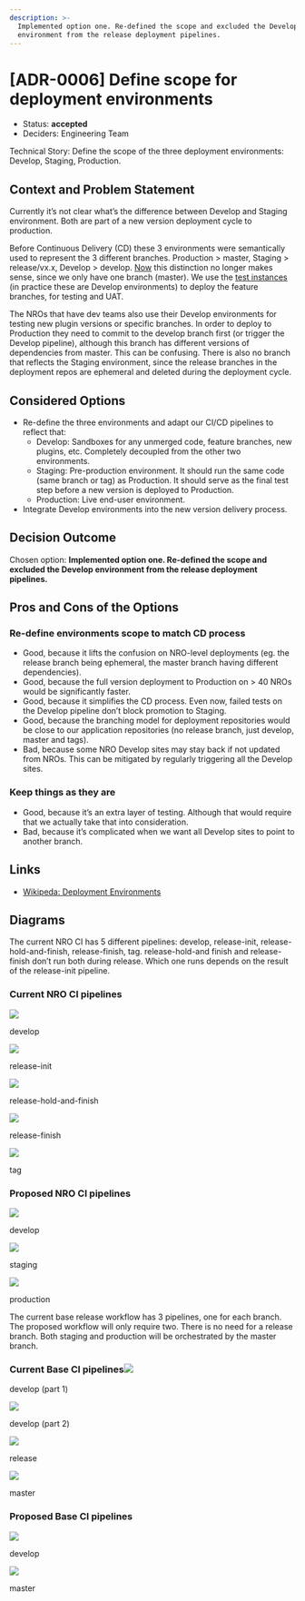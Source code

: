 ```yaml
---
description: >-
  Implemented option one. Re-defined the scope and excluded the Develop
  environment from the release deployment pipelines.
---
```


# \[ADR-0006\] Define scope for deployment environments

* Status: **accepted**
* Deciders: Engineering Team

Technical Story: Define the scope of the three deployment environments: Develop, Staging, Production.

## Context and Problem Statement

Currently it’s not clear what’s the difference between Develop and Staging environment. Both are part of a new version deployment cycle to production.

Before Continuous Delivery \(CD\) these 3 environments were semantically used to represent the 3 different branches. Production &gt; master, Staging &gt; release/vx.x, Develop &gt; develop. [Now](https://planet4.greenpeace.org/story/11560/continuous-delivery/) this distinction no longer makes sense, since we only have one branch \(master\). We use the [test instances](https://support.greenpeace.org/planet4/ci-cd/test-environments) \(in practice these are Develop environments\) to deploy the feature branches, for testing and UAT.

The NROs that have dev teams also use their Develop environments for testing new plugin versions or specific branches. In order to deploy to Production they need to commit to the develop branch first \(or trigger the Develop pipeline\), although this branch has different versions of dependencies from master. This can be confusing. There is also no branch that reflects the Staging environment, since the release branches in the deployment repos are ephemeral and deleted during the deployment cycle.

## Considered Options

* Re-define the three environments and adapt our CI/CD pipelines to reflect that:
  * Develop: Sandboxes for any unmerged code, feature branches, new plugins, etc. Completely decoupled from the other two environments.
  * Staging: Pre-production environment. It should run the same code \(same branch or tag\) as Production. It should serve as the final test step before a new version is deployed to Production.
  * Production: Live end-user environment.
* Integrate Develop environments into the new version delivery process.

## Decision Outcome

Chosen option: **Implemented option one. Re-defined the scope and excluded the Develop environment from the release deployment pipelines.**

## Pros and Cons of the Options

### Re-define environments scope to match CD process

* Good, because it lifts the confusion on NRO-level deployments \(eg. the release branch being ephemeral, the master branch having different dependencies\).
* Good, because the full version deployment to Production on &gt; 40 NROs would be significantly faster.
* Good, because it simplifies the CD process. Even now, failed tests on the Develop pipeline don’t block promotion to Staging.
* Good, because the branching model for deployment repositories would be close to our application repositories \(no release branch, just develop, master and tags\).
* Bad, because some NRO Develop sites may stay back if not updated from NROs. This can be mitigated by regularly triggering all the Develop sites.

### Keep things as they are

* Good, because it’s an extra layer of testing. Although that would require that we actually take that into consideration.
* Bad, because it’s complicated when we want all Develop sites to point to another branch.

## Links

* [Wikipeda: Deployment Environments](https://en.wikipedia.org/wiki/Deployment_environment)

## Diagrams

The current NRO CI has 5 different pipelines: develop, release-init, release-hold-and-finish, release-finish, tag. release-hold-and finish and release-finish don’t run both during release. Which one runs depends on the result of the release-init pipeline.

### Current NRO CI pipelines

![](../../.gitbook/assets/0.png)

develop

![](../../.gitbook/assets/1.png)

release-init

![](../../.gitbook/assets/2.png)

release-hold-and-finish

![](../../.gitbook/assets/3.png)

release-finish

![](../../.gitbook/assets/4.png)

tag

### Proposed NRO CI pipelines

![](../../.gitbook/assets/5.png)

develop

![](../../.gitbook/assets/6.png)

staging

![](../../.gitbook/assets/7.png)

production

The current base release workflow has 3 pipelines, one for each branch. The proposed workflow will only require two. There is no need for a release branch. Both staging and production will be orchestrated by the master branch.

### Current Base CI pipelines![](../../.gitbook/assets/8.png)

develop \(part 1\)

![](../../.gitbook/assets/9.png)

develop \(part 2\)

![](../../.gitbook/assets/10.png)

release

![](../../.gitbook/assets/11.png)

master

### Proposed Base CI pipelines

![](../../.gitbook/assets/12.png)

develop

![](../../.gitbook/assets/13.png)

master

